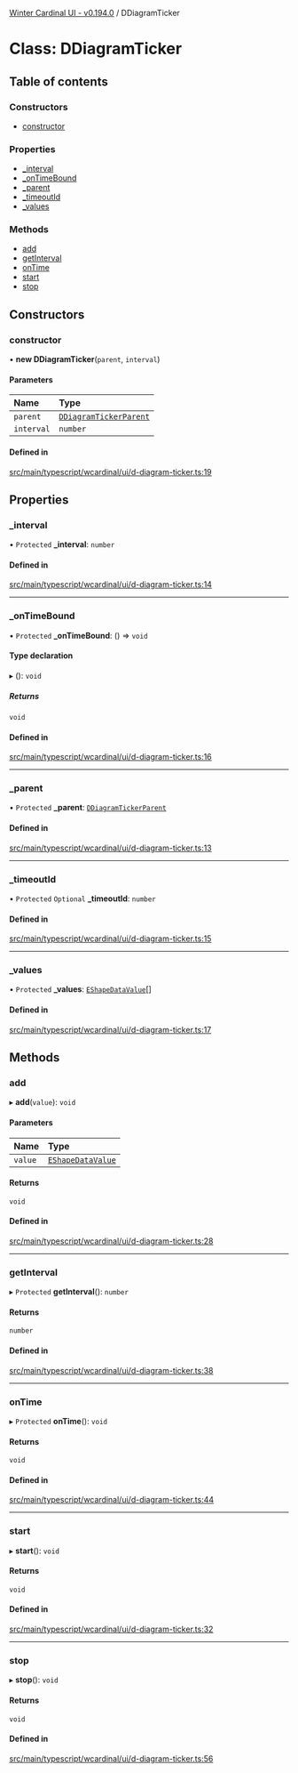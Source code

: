 [Winter Cardinal UI - v0.194.0](../index.md) / DDiagramTicker

# Class: DDiagramTicker

## Table of contents

### Constructors

- [constructor](DDiagramTicker.md#constructor)

### Properties

- [\_interval](DDiagramTicker.md#_interval)
- [\_onTimeBound](DDiagramTicker.md#_ontimebound)
- [\_parent](DDiagramTicker.md#_parent)
- [\_timeoutId](DDiagramTicker.md#_timeoutid)
- [\_values](DDiagramTicker.md#_values)

### Methods

- [add](DDiagramTicker.md#add)
- [getInterval](DDiagramTicker.md#getinterval)
- [onTime](DDiagramTicker.md#ontime)
- [start](DDiagramTicker.md#start)
- [stop](DDiagramTicker.md#stop)

## Constructors

### constructor

• **new DDiagramTicker**(`parent`, `interval`)

#### Parameters

| Name | Type |
| :------ | :------ |
| `parent` | [`DDiagramTickerParent`](../interfaces/DDiagramTickerParent.md) |
| `interval` | `number` |

#### Defined in

[src/main/typescript/wcardinal/ui/d-diagram-ticker.ts:19](https://github.com/winter-cardinal/winter-cardinal-ui/blob/v0.194.0/src/main/typescript/wcardinal/ui/d-diagram-ticker.ts#L19)

## Properties

### \_interval

• `Protected` **\_interval**: `number`

#### Defined in

[src/main/typescript/wcardinal/ui/d-diagram-ticker.ts:14](https://github.com/winter-cardinal/winter-cardinal-ui/blob/v0.194.0/src/main/typescript/wcardinal/ui/d-diagram-ticker.ts#L14)

___

### \_onTimeBound

• `Protected` **\_onTimeBound**: () => `void`

#### Type declaration

▸ (): `void`

##### Returns

`void`

#### Defined in

[src/main/typescript/wcardinal/ui/d-diagram-ticker.ts:16](https://github.com/winter-cardinal/winter-cardinal-ui/blob/v0.194.0/src/main/typescript/wcardinal/ui/d-diagram-ticker.ts#L16)

___

### \_parent

• `Protected` **\_parent**: [`DDiagramTickerParent`](../interfaces/DDiagramTickerParent.md)

#### Defined in

[src/main/typescript/wcardinal/ui/d-diagram-ticker.ts:13](https://github.com/winter-cardinal/winter-cardinal-ui/blob/v0.194.0/src/main/typescript/wcardinal/ui/d-diagram-ticker.ts#L13)

___

### \_timeoutId

• `Protected` `Optional` **\_timeoutId**: `number`

#### Defined in

[src/main/typescript/wcardinal/ui/d-diagram-ticker.ts:15](https://github.com/winter-cardinal/winter-cardinal-ui/blob/v0.194.0/src/main/typescript/wcardinal/ui/d-diagram-ticker.ts#L15)

___

### \_values

• `Protected` **\_values**: [`EShapeDataValue`](../interfaces/EShapeDataValue.md)[]

#### Defined in

[src/main/typescript/wcardinal/ui/d-diagram-ticker.ts:17](https://github.com/winter-cardinal/winter-cardinal-ui/blob/v0.194.0/src/main/typescript/wcardinal/ui/d-diagram-ticker.ts#L17)

## Methods

### add

▸ **add**(`value`): `void`

#### Parameters

| Name | Type |
| :------ | :------ |
| `value` | [`EShapeDataValue`](../interfaces/EShapeDataValue.md) |

#### Returns

`void`

#### Defined in

[src/main/typescript/wcardinal/ui/d-diagram-ticker.ts:28](https://github.com/winter-cardinal/winter-cardinal-ui/blob/v0.194.0/src/main/typescript/wcardinal/ui/d-diagram-ticker.ts#L28)

___

### getInterval

▸ `Protected` **getInterval**(): `number`

#### Returns

`number`

#### Defined in

[src/main/typescript/wcardinal/ui/d-diagram-ticker.ts:38](https://github.com/winter-cardinal/winter-cardinal-ui/blob/v0.194.0/src/main/typescript/wcardinal/ui/d-diagram-ticker.ts#L38)

___

### onTime

▸ `Protected` **onTime**(): `void`

#### Returns

`void`

#### Defined in

[src/main/typescript/wcardinal/ui/d-diagram-ticker.ts:44](https://github.com/winter-cardinal/winter-cardinal-ui/blob/v0.194.0/src/main/typescript/wcardinal/ui/d-diagram-ticker.ts#L44)

___

### start

▸ **start**(): `void`

#### Returns

`void`

#### Defined in

[src/main/typescript/wcardinal/ui/d-diagram-ticker.ts:32](https://github.com/winter-cardinal/winter-cardinal-ui/blob/v0.194.0/src/main/typescript/wcardinal/ui/d-diagram-ticker.ts#L32)

___

### stop

▸ **stop**(): `void`

#### Returns

`void`

#### Defined in

[src/main/typescript/wcardinal/ui/d-diagram-ticker.ts:56](https://github.com/winter-cardinal/winter-cardinal-ui/blob/v0.194.0/src/main/typescript/wcardinal/ui/d-diagram-ticker.ts#L56)
